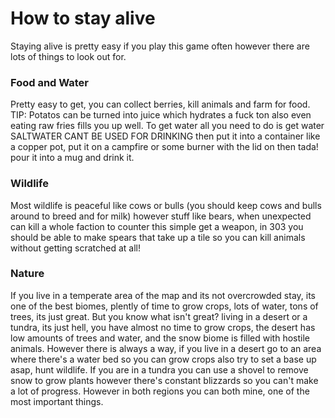 # How to stay alive

Staying alive is pretty easy if you play this game often however there
are lots of things to look out for.

### Food and Water

Pretty easy to get, you can collect berries, kill animals and farm for
food. TIP: Potatos can be turned into juice which hydrates a fuck ton
also even eating raw fries fills you up well. To get water all you need
to do is get water SALTWATER CANT BE USED FOR DRINKING then put it into
a container like a copper pot, put it on a campfire or some burner with
the lid on then tada! pour it into a mug and drink it.

### Wildlife

Most wildlife is peaceful like cows or bulls (you should keep cows and
bulls around to breed and for milk) however stuff like bears, when
unexpected can kill a whole faction to counter this simple get a weapon,
in 303 you should be able to make spears that take up a tile so you can
kill animals without getting scratched at all!

### Nature

If you live in a temperate area of the map and its not overcrowded stay,
its one of the best biomes, plently of time to grow crops, lots of
water, tons of trees, its just great. But you know what isn't great?
living in a desert or a tundra, its just hell, you have almost no time
to grow crops, the desert has low amounts of trees and water, and the
snow biome is filled with hostile animals. However there is always a
way, if you live in a desert go to an area where there's a water bed so
you can grow crops also try to set a base up asap, hunt wildlife. If you
are in a tundra you can use a shovel to remove snow to grow plants
however there's constant blizzards so you can't make a lot of progress.
However in both regions you can both mine, one of the most important
things.